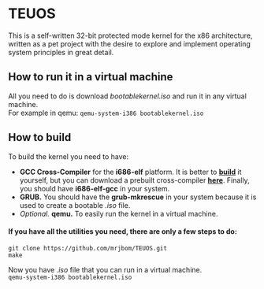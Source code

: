 # TEUOS
This is a self-written 32-bit protected mode kernel for the x86 architecture, written as a pet project with the desire to explore and implement operating system principles in great detail.

## How to run it in a virtual machine
All you need to do is download *bootablekernel.iso* and run it in any virtual machine.  
For example in qemu:
`qemu-system-i386 bootablekernel.iso`

## How to build
To build the kernel you need to have:
* **GCC Cross-Compiler** for the **i686-elf** platform. It is better to [**build**](https://wiki.osdev.org/GCC_Cross-Compiler) it yourself, but you can download a prebuilt cross-compiler [**here**](https://wiki.osdev.org/GCC_Cross-Compiler#Prebuilt_Toolchains). Finally, you should have **i686-elf-gcc** in your system.
* **GRUB.** You should have the **grub-mkrescue** in your system because it is used to create a bootable *.iso* file. 
* *Optional.* **qemu.** To easily run the kernel in a virtual machine.
#### If you have all the utilities you need, there are only a few steps to do: 
```
git clone https://github.com/mrjbom/TEUOS.git  
make
```
Now you have *.iso* file that you can run in a virtual machine.  
`qemu-system-i386 bootablekernel.iso`
